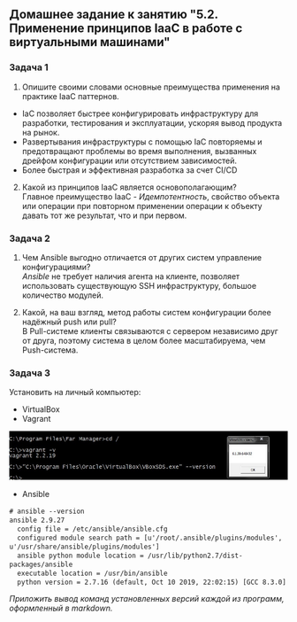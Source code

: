 ## Домашнее задание к занятию "5.2. Применение принципов IaaC в работе с виртуальными машинами"  

### Задача 1  
1. Опишите своими словами основные преимущества применения на практике IaaC паттернов.  
- IaC позволяет быстрее конфигурировать инфраструктуру для разработки, тестирования и эксплуатации, ускоряя вывод продукта на рынок.  
- Развертывания инфраструктуры с помощью IaC повторяемы и предотвращают проблемы во время выполнения, вызванных дрейфом конфигурации или отсутствием зависимостей.  
- Более быстрая и эффективная разработка за счет CI/CD  

2. Какой из принципов IaaC является основополагающим?  
Главное преимущество IaaC - *_Идемпотентность_*, свойство объекта или операции при повторном применении операции к объекту давать тот же результат, что и при первом.  

### Задача 2  
1. Чем Ansible выгодно отличается от других систем управление конфигурациями?  
*_Ansible_* не требует наличия агента на клиенте, позволяет использовать существующую SSH инфраструктуру, большое количество модулей.

2. Какой, на ваш взгляд, метод работы систем конфигурации более надёжный push или pull?  
В Pull-системе клиенты связываются с сервером независимо друг от друга, поэтому система в целом более масштабируема, чем Push-система.  

### Задача 3  
Установить на личный компьютер:

- VirtualBox  
- Vagrant  

![vagrant_VBox_ver.jpg](vagrant_VBox_ver.jpg)  

- Ansible  

```
# ansible --version
ansible 2.9.27
  config file = /etc/ansible/ansible.cfg
  configured module search path = [u'/root/.ansible/plugins/modules', u'/usr/share/ansible/plugins/modules']
  ansible python module location = /usr/lib/python2.7/dist-packages/ansible
  executable location = /usr/bin/ansible
  python version = 2.7.16 (default, Oct 10 2019, 22:02:15) [GCC 8.3.0]

```

*_Приложить вывод команд установленных версий каждой из программ, оформленный в markdown._*

